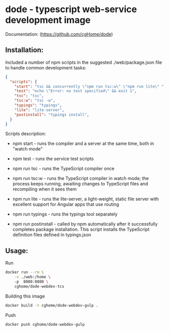 # dode - typescript web-service development image 

Documentation: (https://github.com/cgHome/dode)  

## Installation:

Included a number of npm scripts in the suggested ./web/package.json file to handle common development tasks:
```json
{
  "scripts": {
    "start": "tsc && concurrently \"npm run tsc:w\" \"npm run lite\" ",
    "test": "echo \"Error: no test specified\" && exit 1",
    "tsc": "tsc",
    "tsc:w": "tsc -w",
    "typings": "typings",
    "lite": "lite-server",
    "postinstall": "typings install",
  }
}
```

Scripts description:
+ npm start - runs the compiler and a server at the same time, both in "watch mode"

+ npm test - runs the service test scripts

+ npm run tsc - runs the TypeScript compiler once

+ npm run tsc:w - runs the TypeScript compiler in watch mode; the process keeps running, awaiting changes to TypeScript files and recompiling when it sees them

+ npm run lite - runs the lite-server, a light-weight, static file server with excellent support for Angular apps that use routing

+ npm run typings - runs the typings tool separately

+ npm run postinstall - called by npm automatically after it successfully completes package installation. This script installs the TypeScript definition files defined in typings.json

## Usage:
Run
```sh
docker run --rm \
    -v ./web:/home \  
    -p  8080:8080 \
    cghome/dode-webdev-tcs
```
Building this image
```sh
docker build -t cghome/dode-webdev-gulp .
```
Push
```sh
docker push cghome/dode-webdev-gulp 
```